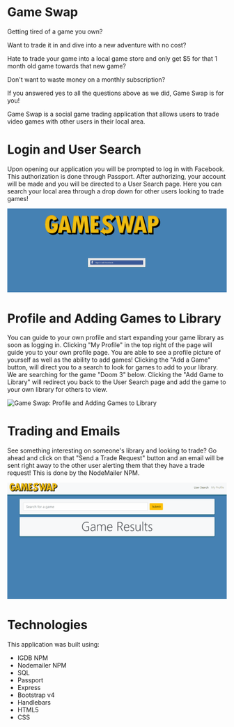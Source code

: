 # Game Swap

Getting tired of a game you own? 

Want to trade it in and dive into a new adventure with no cost?

Hate to trade your game into a local game store and only get $5 for that 1 month old game towards that new game? 

Don't want to waste money on a monthly subscription?

If you answered yes to all the questions above as we did, Game Swap is for you!

Game Swap is a social game trading application that allows users to trade video games with other users in their local area.

# Login and User Search

Upon opening our application you will be prompted to log in with Facebook. This authorization is done through Passport. After authorizing, your account will be made and you will be directed to a User Search page. Here you can search your local area through a drop down for other users looking to trade games! 

![Game Swap: Login and User Search](/gifs/auth_usersearch.gif "Login and User Searchh")

# Profile and Adding Games to Library

You can guide to your own profile and start expanding your game library as soon as logging in. Clicking "My Profile" in the top right of the page will guide you to your own profile page. You are able to see a profile picture of yourself as well as the ability to add games! Clicking the "Add a Game" button, will direct you to a search to look for games to add to your library. We are searching for the game "Doom 3" below. Clicking the "Add Game to Library" will redirect you back to the User Search page and add the game to your own library for others to view.

![Game Swap: Profile and Adding Games to Library](/gifs/profile_addgame.gif "Profile and Adding Games to Library")

# Trading and Emails

See something interesting on someone's library and looking to trade? Go ahead and click on that "Send a Trade Request" button and an email will be sent right away to the other user alerting them that they have a trade request! This is done by the NodeMailer NPM.

![Game Swap: Trading and Emails](/gifs/email.gif "Trading and Emails")

# Technologies

This application was built using:

- IGDB NPM
- Nodemailer NPM
- SQL
- Passport
- Express
- Bootstrap v4
- Handlebars
- HTML5
- CSS


